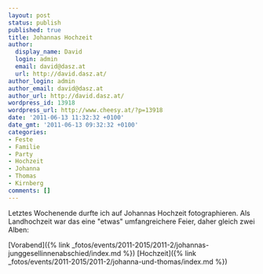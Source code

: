 ```yaml
---
layout: post
status: publish
published: true
title: Johannas Hochzeit
author:
  display_name: David
  login: admin
  email: david@dasz.at
  url: http://david.dasz.at/
author_login: admin
author_email: david@dasz.at
author_url: http://david.dasz.at/
wordpress_id: 13918
wordpress_url: http://www.cheesy.at/?p=13918
date: '2011-06-13 11:32:32 +0100'
date_gmt: '2011-06-13 09:32:32 +0100'
categories:
- Feste
- Familie
- Party
- Hochzeit
- Johanna
- Thomas
- Kirnberg
comments: []
---
```

<!--:de-->Letztes Wochenende durfte ich auf Johannas Hochzeit fotographieren. Als Landhochzeit war das eine "etwas" umfangreichere Feier, daher gleich zwei Alben:
[Vorabend]({% link _fotos/events/2011-2015/2011-2/johannas-junggesellinnenabschied/index.md %})
[Hochzeit]({% link _fotos/events/2011-2015/2011-2/johanna-und-thomas/index.md %})<!--:--><!--:en--><!--:-->
